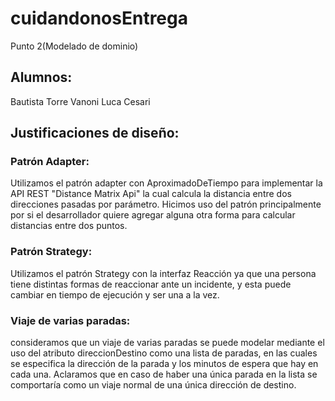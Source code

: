 # cuidandonosEntrega
Punto 2(Modelado de dominio)

## Alumnos:
Bautista Torre Vanoni
Luca Cesari

## Justificaciones de diseño:
### Patrón Adapter: 
Utilizamos el patrón adapter con AproximadoDeTiempo para implementar la API REST "Distance Matrix Api" la cual calcula la distancia entre dos direcciones pasadas por parámetro. Hicimos uso del patrón principalmente por si el desarrollador quiere agregar alguna otra forma para calcular distancias entre dos puntos.
### Patrón Strategy: 
Utilizamos el patrón Strategy con la interfaz Reacción ya que una persona tiene distintas formas de reaccionar ante un incidente, y esta puede cambiar en tiempo de ejecución y ser una a la vez.
### Viaje de varias paradas: 
consideramos que un viaje de varias paradas se puede modelar mediante el uso del atributo direccionDestino como una lista de paradas, en las cuales se especifica la dirección de la parada y los minutos de espera que hay en cada una. Aclaramos que en caso de haber una única parada en la lista se comportaría como un viaje normal de una única dirección de destino.
